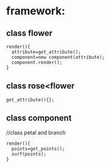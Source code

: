 # framework:
## class flower

    render(){
      attribute=get_attribute();
      component=new component(attribute);
      component.render();
    }

## class rose<flower

    get_attribute(){};

## class component
//class petal and branch

    render(){
      points=get_points();
      surf(points);
    }
